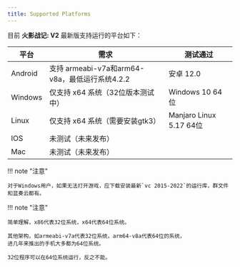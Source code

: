 ```yaml
---
title: Supported Platforms
---
```


目前 **火影战记: V2** 最新版支持运行的平台如下：

| 平台    | 需求                                           | 测试通过                |
| ------- | ---------------------------------------------- | ----------------------- |
| Android | 支持 armeabi-v7a和arm64-v8a，最低运行系统4.2.2 | 安卓 12.0               |
| Windows | 仅支持 x64 系统（32位版本测试中）              | Windows 10 64位         |
| Linux   | 仅支持 x64 系统（需要安装gtk3）                | Manjaro Linux 5.17 64位 |
| IOS     | 未测试（未来发布）                             |                         |
| Mac     | 未测试（未来发布）                             |                         |

!!! note "注意"

    对于Windows用户，如果无法打开游戏，应下载安装最新`vc 2015-2022`的运行库，群文件和蓝奏云都有。

!!! note "注意"

    简单理解，x86代表32位系统，x64代表64位系统。

    其他架构，如armeabi-v7a代表32位系统，arm64-v8a代表64位的系统，
    进几年来推出的手机大多都为64位系统。

    32位程序可以在64位系统运行，反之不能。

